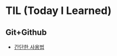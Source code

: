 # TIL (Today I Learned)

## Git+Github
* [간단한 사용법](https://github.com/iRRPL-AR/TIL/blob/main/Git%2BGithub/How%20to%20Use.md)
